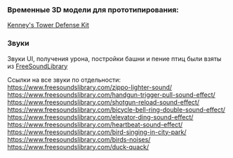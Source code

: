 ### Временные 3D модели для прототипирования:

[Kenney's Tower Defense Kit](https://www.kenney.nl/assets/tower-defense-kit)

### Звуки

Звуки UI, получения урона, постройки башни и пение птиц были взяты из [FreeSoundLibrary](https://www.freesoundslibrary.com)

Ссылки на все звуки по отдельности:
https://www.freesoundslibrary.com/zippo-lighter-sound/
https://www.freesoundslibrary.com/handgun-trigger-pull-sound-effect/
https://www.freesoundslibrary.com/shotgun-reload-sound-effect/
https://www.freesoundslibrary.com/bicycle-bell-ring-double-sound-effect/
https://www.freesoundslibrary.com/elevator-ding-sound-effect/
https://www.freesoundslibrary.com/heartbeat-sound-effect/
https://www.freesoundslibrary.com/bird-singing-in-city-park/
https://www.freesoundslibrary.com/birds-noises/
https://www.freesoundslibrary.com/duck-quack/
